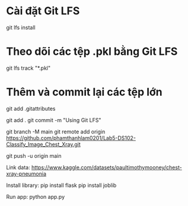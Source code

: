 # Cài đặt Git LFS
git lfs install

# Theo dõi các tệp .pkl bằng Git LFS
git lfs track "*.pkl"

# Thêm và commit lại các tệp lớn
git add .gitattributes


git add .
git commit -m "Using Git LFS"

git branch -M main
git remote add origin https://github.com/phamthanhlam0201/Lab5-DS102-Classify_Image_Chest_Xray.git

git push -u origin main


Link data: 
    https://www.kaggle.com/datasets/paultimothymooney/chest-xray-pneumonia

Install library:
    pip install flask
    pip install joblib

Run app:
    python app.py


